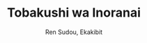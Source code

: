 --- 
slug: "tobakushi-wa-inoranai"
title: "Tobakushi wa Inoranai"
publishdate: "2019-01-05"
src: "https://365manga.net/manga/tobakushi-wa-inoranai"
author: "Ren Sudou, Ekakibit"
image: "https://data.365manga.net/images/thumbnails/32564-tobakushi-wa-inoranai.jpg"
tags: ["Drama","Romance","Seinen","Slice of life"]
chapters: ["Chapter 2 ","Chapter 1"]
chapterlinks: ["https://365manga.net/tobakushi-wa-inoranai/chapter-2.html","https://365manga.net/tobakushi-wa-inoranai/chapter-1.html"]
description: "Lazarus 'Penny' Kind is a notorious gambler. Knowing very well the ins and outs of the bet, he tries his best to break even - after all, making a bunch of money in one gamble would bankrupt the casino and make him a prime target for criminals and thieves.
One night, while idly betting on the roulette wheel, Lazarus suddenly receives a large about of winnings. Not wanting to become the center of attention, he asks the casino to quickly sell him the most expensive item they have. The casino obliges, giving him a mute slave by the name of Lyla the next day."
---